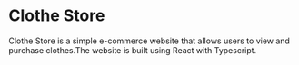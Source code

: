 # Clothe Store

Clothe Store is a simple e-commerce website that allows users to view and purchase clothes.The website is built using React with Typescript.
